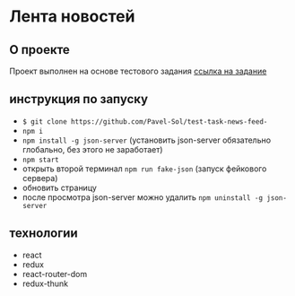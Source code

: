 # Лента новостей

## О проекте

Проект выполнен на основе тестового задания
[ссылка на задание](https://github.com/Pavel-Sol/test-task-news-feed-/blob/master/task.md)

## инструкция по запуску

- `$ git clone https://github.com/Pavel-Sol/test-task-news-feed-`
- `npm i`
- `npm install -g json-server` (установить json-server обязательно глобально, без этого не заработает)
- `npm start`
- открыть второй терминал `npm run fake-json` (запуск фейкового сервера)
- обновить страницу
- после просмотра json-server можно удалить `npm uninstall -g json-server`

## технологии

- react
- redux
- react-router-dom
- redux-thunk
